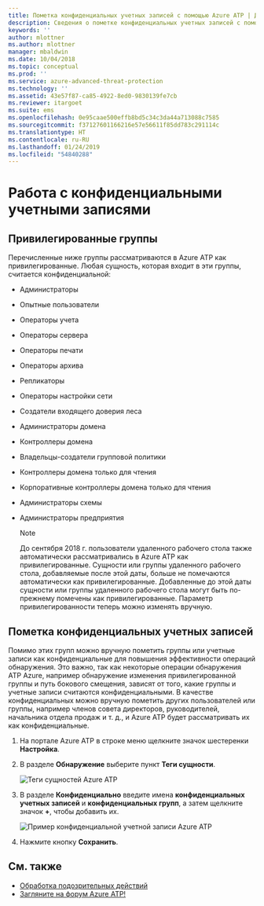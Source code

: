 ```yaml
---
title: Пометка конфиденциальных учетных записей с помощью Azure ATP | Документы Майкрософт
description: Сведения о пометке конфиденциальных учетных записей с помощью с помощью Azure Advanced Threat Protection (ATP)
keywords: ''
author: mlottner
ms.author: mlottner
manager: mbaldwin
ms.date: 10/04/2018
ms.topic: conceptual
ms.prod: ''
ms.service: azure-advanced-threat-protection
ms.technology: ''
ms.assetid: 43e57f87-ca85-4922-8ed0-9830139fe7cb
ms.reviewer: itargoet
ms.suite: ems
ms.openlocfilehash: 0e95caae500effb8bd5c34c3da44a713088c7585
ms.sourcegitcommit: f37127601166216e57e56611f85dd783c291114c
ms.translationtype: HT
ms.contentlocale: ru-RU
ms.lasthandoff: 01/24/2019
ms.locfileid: "54840288"
---
```

# <a name="working-with-sensitive-accounts"></a>Работа с конфиденциальными учетными записями

## <a name="sensitive-groups"></a>Привилегированные группы

Перечисленные ниже группы рассматриваются в Azure ATP как привилегированные. Любая сущность, которая входит в эти группы, считается конфиденциальной:

- Администраторы
- Опытные пользователи
- Операторы учета
- Операторы сервера
- Операторы печати
- Операторы архива
- Репликаторы
- Операторы настройки сети 
- Создатели входящего доверия леса
- Администраторы домена
- Контроллеры домена
- Владельцы-создатели групповой политики 
- Контроллеры домена только для чтения 
- Корпоративные контроллеры домена только для чтения 
- Администраторы схемы 
- Администраторы предприятия

  > [!NOTE]
  > До сентября 2018 г. пользователи удаленного рабочего стола также автоматически рассматривались в Azure ATP как привилегированные. Сущности или группы удаленного рабочего стола, добавляемые после этой даты, больше не помечаются автоматически как привилегированные. Добавленные до этой даты сущности или группы удаленного рабочего стола могут быть по-прежнему помечены как привилегированные. Параметр привилегированности теперь можно изменять вручную.  

## <a name="tagging-sensitive-accounts"></a>Пометка конфиденциальных учетных записей

Помимо этих групп можно вручную пометить группы или учетные записи как конфиденциальные для повышения эффективности операций обнаружения. Это важно, так как некоторые операции обнаружения ATP Azure, например обнаружение изменения привилегированной группы и путь бокового смещения, зависят от того, какие группы и учетные записи считаются конфиденциальными. В качестве конфиденциальных можно вручную пометить других пользователей или группы, например членов совета директоров, руководителей, начальника отдела продаж и т. д., и Azure ATP будет рассматривать их как конфиденциальные.

1.  На портале Azure ATP в строке меню щелкните значок шестеренки **Настройка**.

2.  В разделе **Обнаружение** выберите пункт **Теги сущности**.

    ![Теги сущностей Azure ATP](media/entity-tags.png)

3.  В разделе **Конфиденциально** введите имена **конфиденциальных учетных записей** и **конфиденциальных групп**, а затем щелкните значок **+**, чтобы добавить их.

    ![Пример конфиденциальной учетной записи Azure ATP](media/sensitive-account-sample.png)

4. Нажмите кнопку **Сохранить**.

    
## <a name="see-also"></a>См. также

- [Обработка подозрительных действий](working-with-suspicious-activities.md)
- [Загляните на форум Azure ATP!](https://aka.ms/azureatpcommunity)